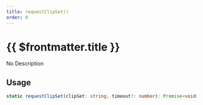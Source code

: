 ```yaml
---
title: requestClipSet()
order: 0
---
```


# {{ $frontmatter.title }}

No Description

## Usage

```ts
static requestClipSet(clipSet: string, timeout?: number): Promise<void>;
```
